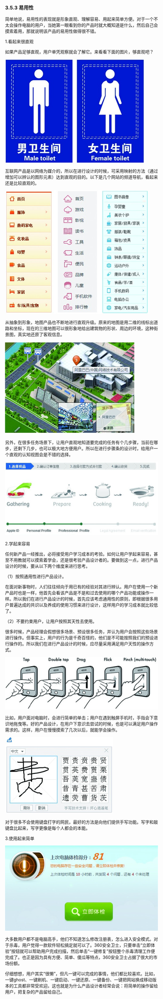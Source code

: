 ### 3.5.3 易用性

简单地说，易用性的表现就是形象直观、理解容易、用起来简单方便。对于一个不太会操作电脑的用户，当她第一眼看到你的产品时就大概知道是什么，然后自己会摸索着用，那就说明该产品的易用性做得很不错。

1.看起来很直观

如果产品足够直观，用户单凭观察就会了解它。来看看下面的图片，够直观吧？

![](images/image02035.jpeg)

互联网产品是以网络为媒介的，所以在进行设计的时候，可采用映射的方法（通过增加可以辨认的图形元素）达到直观的目的。以下是几个网站的频道导航，看起来还是比较直观的。

![](images/image02036.jpeg)

从抽象到形象，地图产品也不断地进行直观升级。原来的地图是用二维的线标出道路和坐标，现在的三维地图可以很形象地给出建筑物的形状、周边的环境，这种街景图，真实地还原了客观信息。

![](images/image02037.jpeg)

另外，在很多任务场景下，让用户直观地知道要完成的任务有个几步骤，当前在哪步，还剩下几步，也可以极大地方便用户。所以在进行步骤条的设计时，给用户一个直观的认知视图会是不错的选择。

![](images/image02038.jpeg)

2.学起来容易

任何新产品一经推出，必将接受用户学习成本的考验。如何让用户学起来容易，甚至不用教就可以摸索着学会，还是很考验产品设计者的。要做到这一点，进行产品设计的时候，要从以下两个维度来进行思考。

（1）按照通用性进行产品设计。

在面对新事物时，人们往往倾向于用已有的经验对其进行辨认。用户在使用一个新产品时也是一样，他首先会看该产品是不是和过去使用的哪个产品功能或操作一样。所以我们在进行产品设计的时候，首先应该考虑通用性的原则，即根据很多用户普遍达成的共识以及养成的使用习惯来进行设计，这样用户的学习成本就比较低了。

（2）不要约束用户，让用户按照其天性去使用。

很多时候，产品经理会假想很多场景、预设很多任务，并认为用户会按照这些场景进行操作。但事实上，用户的行为是千奇百怪的，他们是不可能按照我们的预设进行操作的。所以我们在进行产品设计的时候，应尽量采用满足用户天性的操作方式。

![](images/image02039.jpeg)

比如，用户面对电脑时，会进行简单的单击；用户在遇到触屏手机时，手指会下意识地拖曳等。好的产品设计，在用户下意识去尝试的时候，也是可以满足用户操作需求的。这样，用户在慢慢摸索了几次以后，就能学会操作。

![](images/image02040.jpeg)

对于很多不会使用键盘打字的网民，最好的方法是向他们提供手写功能。写字和敲键盘比起来，写字更像是每个人都会的本能。

3.使用起来简单

![](images/image02041.jpeg)

大多数用户都不是电脑高手，他们不知道怎么修改注册表，怎么进入安全模式。对于杀毒，用户觉得一款软件轻松搞定就可以了。360安全卫士，只要单击“立即体验”按钮就可以帮助用户完成扫描，然后单击“一键修复”按钮整个杀毒清理工作便完成了。也正是因为具有方便、简单、傻瓜等特点，360安全卫士占据了很大的市场份额。

仔细想想，用户其实“很懒”，但凡一键可以完成的事情，他们都比较喜欢。比如，一键ghost、一键刷机、一键启动、一键还原、一键备份、一键把网站换成移动版本的工具都非常受欢迎。这也就是为什么产品设计者经常会说：将简单的操作留给用户，把复杂的产品留给自己。
